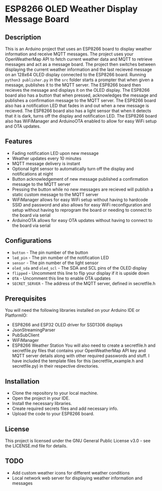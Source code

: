 # ESP8266 OLED Weather Display Message Board
## Description
This is an Arduino project that uses an ESP8266 board to display weather information and receive MQTT messages. The project uses your OpenWeatherMap API to fetch current weather data and MQTT to retrieve messages and act as a message board. The project then switches between displaying the current weather information and the last recieved message on an 128x64 OLED display connected to the ESP8266 board. Running `python3 publisher.py` in the `src` folder starts a prompter that when given a message, publishes it to the MQTT server. The ESP8266 board then recieves the message and displays it on the OLED display. The ESP8266 board also has a button that when pressed, acknowledges the message and publishes a confirmation message to the MQTT server. The ESP8266 board also has a notification LED that fades in and out when a new message is recieved. The ESP8266 board also has a light sensor that when it detects that it is dark, turns off the display and notification LED. The ESP8266 board also has WiFiManager and ArduinoOTA enabled to allow for easy WiFi setup and OTA updates.

## Features
- Fading notification LED upon new message
- Weather updates every 10 minutes
- MQTT message delivery is instant
- Optional light sensor to automatically turn off the display and notifications at night
- Button acknowledgement of new message published a confirmation message to the MQTT server
- Pressing the button while no new messages are recieved will publish a static custom message to the MQTT server
- WiFiManager allows for easy WiFi setup without having to hardcode SSID and password and also allows for easy WiFi reconfiguration and setup without having to reprogram the board or needing to connect to the board via serial
- ArduinoOTA allows for easy OTA updates without having to connect to the board via serial

## Configurations
- `button` - The pin number of the button
- `led_pin` - The pin number of the notification LED
- `sensor` - The pin number of the light sensor
- `oled_sda` and `oled_scl` - The SDA and SCL pins of the OLED display
- `flipped` - Uncomment this line to flip your display if it is upside down
- `OTA` - Uncomment this line to enable OTA updates
- `SECRET_SERVER` - The address of the MQTT server, defined in secretfile.h

## Prerequisites
You will need the following libraries installed on your Arduino IDE or PlatformIO:
- ESP8266 and ESP32 OLED driver for SSD1306 displays
- JsonStreamingParser
- PubSubClient
- WiFiManager
- ESP8266 Weather Station
You will also need to create a secretfile.h and secretfile.py files that contains your OpenWeatherMap API key and MQTT server details along with other required passwords and stuff. I have included the template files for this (secretfile_example.h and secretfile.py) in their respective directories.

## Installation
- Clone the repository to your local machine.
- Open the project in your IDE.
- Install the necessary libraries.
- Create required secrets files and add necessary info.
- Upload the code to your ESP8266 board.

## License
This project is licensed under the GNU General Public License v3.0 - see the LICENSE.md file for details.

## TODO
- Add custom weather icons for different weather conditions
- Local network web server for displaying weather information and messages